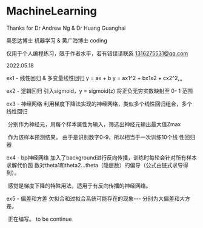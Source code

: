 # MachineLearning
Thanks for Dr Andrew Ng &amp; Dr Huang Guanghai

吴恩达博士 机器学习 & 黄广海博士 coding

仅用于个人编程练习，限于作者水平，若有错误请联系 1316275531@qq.com



2022.05.18

ex1 - 线性回归 & 多变量线性回归      	 y = ax + b      y = ax1^2 + bx1x2 + cx2^2,,,

ex2 - 逻辑回归	    								  引入sigmoid，y = sigmoid(z)     将正负无穷实数映射至 0- 1 范围

ex3 -  神经网络										 利用梯度下降法实现的神经网络，类似多个线性回归组合，多个线性回归

​																   分别作为神经元，用每个样本属性为输入，筛选出神经元输出最大值Zmax

​																   作为该样本预测结果。  由于是识别数字0-9，所以相当于一次训练10个线																   性回归器

ex4 - bp神经网络								     加入了background进行反向传播，训练时每轮会针对所有样本求解代价函																   数对theta1和theta2...theta（隐层数）的偏导（公式由链式求导得到）。

​																   感觉是梯度下降的特殊用法，适用于有反向传播的神经网络。

ex5 - 偏差和方差									  欠拟合和过拟合系统可能存在的现象--- 分别为大偏差和大方差。

​																   正在编写。 to be continue

